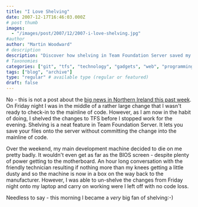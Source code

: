 ```yaml
---
title: "I Love Shelving"
date: 2007-12-17T16:46:03.000Z
# post thumb
images:
  - "/images/post/2007/12/2007-i-love-shelving.jpg"
#author
author: "Martin Woodward"
# description
description: "Discover how shelving in Team Foundation Server saved my work and sanity when my main development machine unexpectedly failed."
# Taxonomies
categories: ["git", "tfs", "technology", "gadgets", "web", "programming"]
tags: ["blog", "archive"]
type: "regular" # available type (regular or featured)
draft: false
---
```


No - this is not a post about the [big news in Northern Ireland this past week](http://www.timesonline.co.uk/tol/news/uk/article3047534.ece). On Friday night I was in the middle of a rather large change that I wasn't ready to check-in to the mainline of code. However, as I am now in the habit of doing, I shelved the changes to TFS before I stopped work for the evening. Shelving is a neat feature in Team Foundation Server. It lets you save your files onto the server without committing the change into the mainline of code.

Over the weekend, my main development machine decided to die on me pretty badly. It wouldn't even get as far as the BIOS screen - despite plenty of power getting to the motherboard. An hour long conversation with the friendly technician resulting if nothing more than my knees getting a little dusty and so the machine is now in a box on the way back to the manufacturer. However, I was able to un-shelve the changes from Friday night onto my laptop and carry on working were I left off with no code loss.

Needless to say - this morning I became a _very_ big fan of shelving:-)
